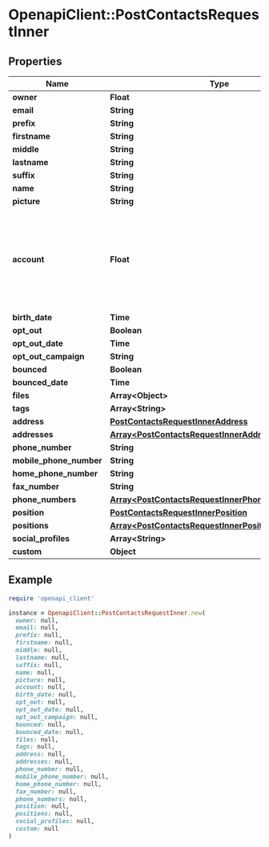 # OpenapiClient::PostContactsRequestInner

## Properties

| Name | Type | Description | Notes |
| ---- | ---- | ----------- | ----- |
| **owner** | **Float** |  | [optional] |
| **email** | **String** |  | [optional] |
| **prefix** | **String** |  | [optional] |
| **firstname** | **String** |  | [optional] |
| **middle** | **String** |  | [optional] |
| **lastname** | **String** |  | [optional] |
| **suffix** | **String** |  | [optional] |
| **name** | **String** |  | [optional] |
| **picture** | **String** |  | [optional] |
| **account** | **Float** | Any existing account will be removed from the contact when specifically passing &#x60;null&#x60;! | [optional] |
| **birth_date** | **Time** |  | [optional] |
| **opt_out** | **Boolean** |  | [optional] |
| **opt_out_date** | **Time** |  | [optional] |
| **opt_out_campaign** | **String** |  | [optional] |
| **bounced** | **Boolean** |  | [optional] |
| **bounced_date** | **Time** |  | [optional] |
| **files** | **Array&lt;Object&gt;** |  | [optional] |
| **tags** | **Array&lt;String&gt;** |  | [optional] |
| **address** | [**PostContactsRequestInnerAddress**](PostContactsRequestInnerAddress.md) |  | [optional] |
| **addresses** | [**Array&lt;PostContactsRequestInnerAddress&gt;**](PostContactsRequestInnerAddress.md) |  | [optional] |
| **phone_number** | **String** |  | [optional] |
| **mobile_phone_number** | **String** |  | [optional] |
| **home_phone_number** | **String** |  | [optional] |
| **fax_number** | **String** |  | [optional] |
| **phone_numbers** | [**Array&lt;PostContactsRequestInnerPhoneNumbersInner&gt;**](PostContactsRequestInnerPhoneNumbersInner.md) |  | [optional] |
| **position** | [**PostContactsRequestInnerPosition**](PostContactsRequestInnerPosition.md) |  | [optional] |
| **positions** | [**Array&lt;PostContactsRequestInnerPosition&gt;**](PostContactsRequestInnerPosition.md) |  | [optional] |
| **social_profiles** | **Array&lt;String&gt;** |  | [optional] |
| **custom** | **Object** |  | [optional] |

## Example

```ruby
require 'openapi_client'

instance = OpenapiClient::PostContactsRequestInner.new(
  owner: null,
  email: null,
  prefix: null,
  firstname: null,
  middle: null,
  lastname: null,
  suffix: null,
  name: null,
  picture: null,
  account: null,
  birth_date: null,
  opt_out: null,
  opt_out_date: null,
  opt_out_campaign: null,
  bounced: null,
  bounced_date: null,
  files: null,
  tags: null,
  address: null,
  addresses: null,
  phone_number: null,
  mobile_phone_number: null,
  home_phone_number: null,
  fax_number: null,
  phone_numbers: null,
  position: null,
  positions: null,
  social_profiles: null,
  custom: null
)
```

